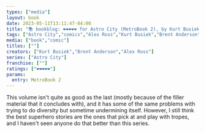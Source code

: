 ```yaml
---
types: ["media"]
layout: book
date: 2023-05-11T13:11:47-04:00
title: "📚 bookblog: ❤️❤️❤️❤️❤️ for Astro City (MetroBook 2), by Kurt Busiek, Brent Anderson, and Alex Ross"
tags: ["Astro City","comics","Alex Ross","Kurt Busiek","Brent Anderson","tropes","superheroes"]
media: ["book","comic"]
titles: [""]
creators: ["Kurt Busiek","Brent Anderson","Alex Ross"]
series: ["Astro City"]
franchise: [""]
ratings: ["❤️❤️❤️❤️❤️"]
params:
  entry: MetroBook 2
---
```

This volume isn't quite as good as the last (mostly because of the filler material that it concludes with), and it has some of the same problems with trying to do diversity but sometime undermining itself. However, I still think the best superhero stories are the ones that pick at and play with tropes, and I haven't seen anyone do that better than this series.
